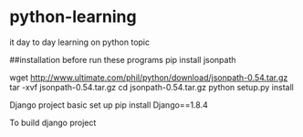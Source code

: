 # python-learning

it day to day learning on python topic

##installation before run these programs
pip install jsonpath

wget http://www.ultimate.com/phil/python/download/jsonpath-0.54.tar.gz
tar -xvf jsonpath-0.54.tar.gz
cd jsonpath-0.54.tar.gz
python setup.py install


Django   project  basic set up
pip install Django==1.8.4

To build django project
